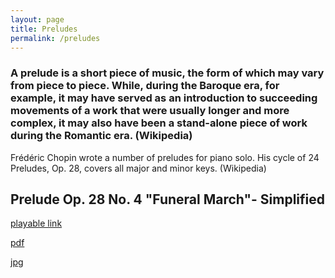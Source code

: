 ```yaml
---
layout: page
title: Preludes
permalink: /preludes
---
```


<h3>A prelude is a short piece of music, the form of which may vary from piece to piece. While, during the Baroque era, for example, it may have served as an introduction to succeeding movements of a work that were usually longer and more complex, it may also have been a stand-alone piece of work during the Romantic era. (Wikipedia)</h3>
<p>Frédéric Chopin wrote a number of preludes for piano solo. His cycle of 24 Preludes, Op. 28, covers all major and minor keys. (Wikipedia)</p>

<h2>Prelude Op. 28 No. 4 "Funeral March"- Simplified</h2>
<div class="experience-wrapper">
   <div class="experience-row">
      <div class="icon-wrapper"><i class="fa-solid fa-link"></i></div> 
      <p><a class="rainbow-underline" href="https://www.noteflight.com/music/titles/3778285e-b45c-4b20-b273-3a035161158d/prelude-op-28-no-4-funeral-march-simplified" target="_blank">playable link</a></p>
   </div>
   <div class="experience-row">
      <div class="icon-wrapper"><i class="fa-solid fa-file"></i></div>
      <p><a class="rainbow-underline" href="./assets/Nocturne Op. 9 No. 2 - Simplified.pdf" download>pdf</a></p>
   </div>
   <div class="experience-row">
      <div class="icon-wrapper"><i class="fa-regular fa-image"></i></div>
      <p><a class="rainbow-underline" href="./assets/Nocturne Op. 9 No. 2 - Simplified.jpg" target="_blank">jpg</a></p>
   </div>
</div>
